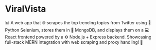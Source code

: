 # ViralVista
📊 A web app that 🌐 scrapes the top trending topics from Twitter using 🐍 Python Selenium, stores them in 🍃 MongoDB, and displays them on a 💻 React frontend powered by a ⚙️ Node.js + Express backend. Showcasing full-stack MERN integration with web scraping and proxy handling! 🚀
